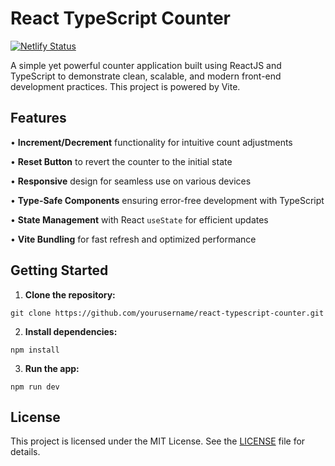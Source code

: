# React TypeScript Counter
[![Netlify Status](https://api.netlify.com/api/v1/badges/cf9e3455-6b97-49a0-8cf1-56a60baa4047/deploy-status)](https://app.netlify.com/sites/simple-counter-pp/deploys)

A simple yet powerful counter application built using ReactJS and TypeScript to demonstrate clean, scalable, and modern front-end development practices. This project is powered by Vite.

## Features
• **Increment/Decrement** functionality for intuitive count adjustments

• **Reset Button** to revert the counter to the initial state

• **Responsive** design for seamless use on various devices

• **Type-Safe Components** ensuring error-free development with TypeScript

• **State Management** with React `useState` for efficient updates

• **Vite Bundling** for fast refresh and optimized performance

## Getting Started
1. **Clone the repository:**
```
git clone https://github.com/yourusername/react-typescript-counter.git
```

2. **Install dependencies:**
```cd react-typescript-counter
npm install
```

3. **Run the app:**
```
npm run dev
```

## License
This project is licensed under the MIT License. See the [LICENSE](LICENSE) file for details.
